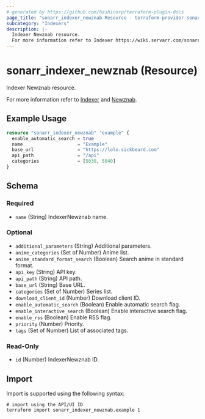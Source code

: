 ```yaml
---
# generated by https://github.com/hashicorp/terraform-plugin-docs
page_title: "sonarr_indexer_newznab Resource - terraform-provider-sonarr"
subcategory: "Indexers"
description: |-
  Indexer Newznab resource.
  For more information refer to Indexer https://wiki.servarr.com/sonarr/settings#indexers and Newznab https://wiki.servarr.com/sonarr/supported#newznab.
---
```


# sonarr_indexer_newznab (Resource)

<!-- subcategory:Indexers -->Indexer Newznab resource.
For more information refer to [Indexer](https://wiki.servarr.com/sonarr/settings#indexers) and [Newznab](https://wiki.servarr.com/sonarr/supported#newznab).

## Example Usage

```terraform
resource "sonarr_indexer_newznab" "example" {
  enable_automatic_search = true
  name                    = "Example"
  base_url                = "https://lolo.sickbeard.com"
  api_path                = "/api"
  categories              = [5030, 5040]
}
```

<!-- schema generated by tfplugindocs -->
## Schema

### Required

- `name` (String) IndexerNewznab name.

### Optional

- `additional_parameters` (String) Additional parameters.
- `anime_categories` (Set of Number) Anime list.
- `anime_standard_format_search` (Boolean) Search anime in standard format.
- `api_key` (String) API key.
- `api_path` (String) API path.
- `base_url` (String) Base URL.
- `categories` (Set of Number) Series list.
- `download_client_id` (Number) Download client ID.
- `enable_automatic_search` (Boolean) Enable automatic search flag.
- `enable_interactive_search` (Boolean) Enable interactive search flag.
- `enable_rss` (Boolean) Enable RSS flag.
- `priority` (Number) Priority.
- `tags` (Set of Number) List of associated tags.

### Read-Only

- `id` (Number) IndexerNewznab ID.

## Import

Import is supported using the following syntax:

```shell
# import using the API/UI ID
terraform import sonarr_indexer_newznab.example 1
```
